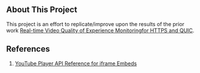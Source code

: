 ## About This Project

This project is an effort to replicate/improve upon the results of the prior work [Real-time Video Quality of Experience Monitoringfor HTTPS and QUIC](http://homepage.divms.uiowa.edu/~mshafiq/files/hammad-qoe-infocom2018.pdf).

## References

1. [YouTube Player API Reference for iframe Embeds](https://developers.google.com/youtube/iframe_api_reference)